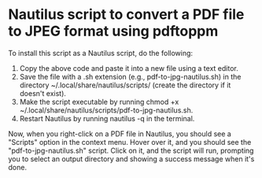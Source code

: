 # Nautilus script to convert a PDF file to JPEG format using pdftoppm
To install this script as a Nautilus script, do the following:

1. Copy the above code and paste it into a new file using a text editor.
2. Save the file with a .sh extension (e.g., pdf-to-jpg-nautilus.sh) in the directory ~/.local/share/nautilus/scripts/ (create the directory if it doesn't exist).
3. Make the script executable by running chmod +x ~/.local/share/nautilus/scripts/pdf-to-jpg-nautilus.sh.
4. Restart Nautilus by running nautilus -q in the terminal.

Now, when you right-click on a PDF file in Nautilus, you should see a "Scripts" option in the context menu. Hover over it, and you should see the "pdf-to-jpg-nautilus.sh" script. Click on it, and the script will run, prompting you to select an output directory and showing a success message when it's done.

